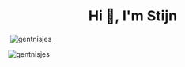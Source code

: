 <h1 align="center">Hi 👋, I'm Stijn</h1>

<p>&nbsp;<img align="center" src="https://github-readme-stats.vercel.app/api?username=gentnisjes&show_icons=true&locale=en" alt="gentnisjes" /></p>

<p><img align="center" src="https://github-readme-streak-stats.herokuapp.com/?user=gentnisjes&" alt="gentnisjes" /></p>
